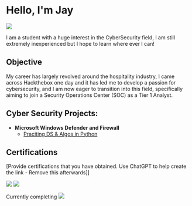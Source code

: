 # Hello, I'm Jay
<a href="https://www.linkedin.com/in/jay-chen-0ab7441b1"><img src="https://img.shields.io/badge/-LinkedIn-0072b1?&style=for-the-badge&logo=linkedin&logoColor=white" /></a>

I am a student with a huge interest in the CyberSecurity field, I am still extremely inexperienced but I hope to learn where ever I can!

## Objective

My career has largely revolved around the hospitality industry, I came across Hackthebox one day and it has led me to develop a passion for cybersecurity, and I am now eager to transition into this field, specifically aiming to join a Security Operations Center (SOC) as a Tier 1 Analyst.

<h2>Cyber Security Projects:</h2>

- <b> Microsoft Windows Defender and Firewall </b>
  - [Praciting DS & Algos in Python](https://github.com/joshmadakor1/Algorithms-Practice)


## Certifications
[Provide certifications that you have obtained. Use ChatGPT to help create the link - Remove this afterwards]]
<div>
<img src="https://img.shields.io/badge/Google%20Cyber%20Security%20Certificate-4285F4?style=for-the-badge&logo=google&logoColor=white" />
<img src="https://img.shields.io/badge/TryHackMe%20SOC%20Level%201-000000?style=for-the-badge&logo=tryhackme" />


Currently completing <img src="https://img.shields.io/badge/BTL1-0000FF?style=for-the-badge" />

